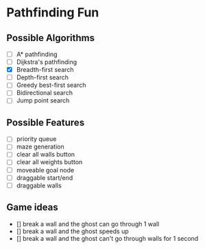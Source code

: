 # Pathfinding Fun

## Possible Algorithms

- [ ] A\* pathfinding
- [ ] Dijkstra's pathfinding
- [x] Breadth-first search
- [ ] Depth-first search
- [ ] Greedy best-first search
- [ ] Bidirectional search
- [ ] Jump point search

## Possible Features

- [ ] priority queue
- [ ] maze generation
- [ ] clear all walls button
- [ ] clear all weights button
- [ ] moveable goal node
- [ ] draggable start/end
- [ ] draggable walls

## Game ideas

- [] break a wall and the ghost can go through 1 wall
- [] break a wall and the ghost speeds up
- [] break a wall and the ghost can't go through walls for 1 second
